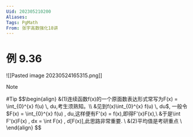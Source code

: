 ```yaml
---
Uid: 202305210200
Aliases:
Tags: PgMath 
From: 张宇高数强化18讲
---
```


# 例 9.36

![[Pasted image 20230524165315.png]]

> [!note] 
> #Tip 
> $$\begin{align}
> &(1)连续函数f(x)的一个原面数表达形式常写为F(x) = \int_{0}^{x} f(u) \, du,考生须熟知。\\
> &见到f(x)\int_{0}^{x} f(u) \, du$, 一般令$F(x) = \int_{0}^{x} f(u) \, du,这样便有F'(x) = f(x),即得F'(x)F(x),\\
> &于是\int F'(x)F(x) \, dx = \int F(x) \, d[F(x)],此思路非常重要. \\
> &(2)平均值是考研重点 \\
> \end{align}
> $$
